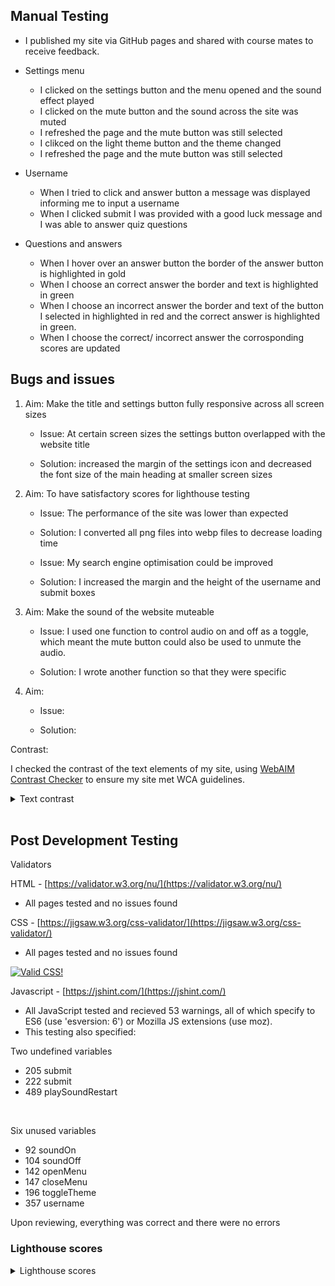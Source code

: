 ## Manual Testing

* I published my site via GitHub pages and shared with course mates to receive feedback. 


* Settings menu

    * I clicked on the settings button and the menu opened and the sound effect played
    * I clicked on the mute button and the sound across the site was muted
    * I refreshed the page and the mute button was still selected
    * I clikced on the light theme button and the theme changed
    * I refreshed the page and the mute button was still selected

* Username

    * When I tried to click and answer button a message was displayed informing me to input a username
    * When I clicked submit I was provided with a good luck message and I was able to answer quiz questions

* Questions and answers

    * When I hover over an answer button the border of the answer button is highlighted in gold
    * When I choose an correct answer the border and text is highlighted in green
    * When I choose an incorrect answer the border and text of the button I selected in highlighted in red and the correct answer is highlighted in green.
    * When I choose the correct/ incorrect answer the corrosponding scores are updated

## Bugs and issues

1. Aim: Make the title and settings button fully responsive across all screen sizes 

    * Issue:
At certain screen sizes the settings button overlapped with the website title

    * Solution:
increased the margin of the settings icon and decreased the font size of the main heading at smaller screen sizes


2. Aim: To have satisfactory scores for lighthouse testing

    * Issue: The performance of the site was lower than expected

    * Solution: I converted all png files into webp files to decrease loading time

    * Issue: My search engine optimisation could be improved

    * Solution: I increased the margin and the height of the username and submit boxes

3. Aim: Make the sound of the website muteable

    * Issue: I used one function to control audio on and off as a toggle, which meant the mute button could also be used to unmute the audio. 

    * Solution: I wrote another function so that they were specific

4. Aim: 

    * Issue: 

    * Solution:



Contrast:

I checked the contrast of the text elements of my site, using [WebAIM Contrast Checker](https://webaim.org/resources/contrastchecker/) to ensure my site met WCA guidelines.

<details><summary>Text contrast</summary>

![Contrast](./assets/images/contrast1.png)
![Contrast2](./assets/images/contrast2.png)

</details>
<br>



## Post Development Testing

Validators

HTML - [https://validator.w3.org/nu/](https://validator.w3.org/nu/)

* All pages tested and no issues found

CSS - [https://jigsaw.w3.org/css-validator/](https://jigsaw.w3.org/css-validator/)

* All pages tested and no issues found

<p>
    <a href="https://jigsaw.w3.org/css-validator/check/referer">
        <img style="border:0;width:88px;height:31px"
            src="https://jigsaw.w3.org/css-validator/images/vcss"
            alt="Valid CSS!" />
    </a>
</p>

Javascript - [https://jshint.com/](https://jshint.com/)

* All JavaScript tested and recieved 53 warnings, all of which specify to ES6 (use 'esversion: 6') or Mozilla JS extensions (use moz).
* This testing also specified:

Two undefined variables
* 205	submit
* 222	submit
* 489	playSoundRestart
<br>

Six unused variables
* 92	soundOn
* 104	soundOff
* 142	openMenu
* 147	closeMenu
* 196	toggleTheme
* 357	username

Upon reviewing, everything was correct and there were no errors

### Lighthouse scores

<details><summary>Lighthouse scores</summary>
<br>

[Mobile](./assets/images/mobile_lighthouse.png)
<br>

[Desktop](./assets/images/desktop_lighthouse.png)


</details>
